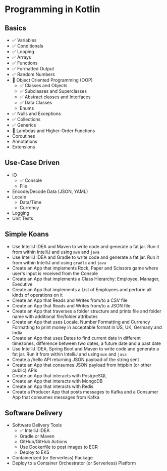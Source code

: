 # Programming in Kotlin

## Basics 
- ✅ Variables
- ✅ Conditionals
- ✅ Looping
- ✅ Arrays
- ✅ Functions
- ✅ Formatted Output
- ✅ Random Numbers 
- 🚧 Object Oriented Programming (OOP)
  + ✅ Classes and Objects
  + ✅ Subclasses and Superclasses
  + ✅ Abstract classes and Interfaces
  + ✅ Data Classes
  + Enums
- ✅ Nulls and Exceptions
- ✅ Collections
- ✅ Generics
- 🚧 Lambdas and Higher-Order Functions
- Coroutines
- Annotations
- Extensions

## Use-Case Driven
- IO
  + ✅ Console
  + File
- Encode/Decode Data (JSON, YAML)
- Locale
  + Data/Time
  + Currency
- Logging
- Unit Tests

## Simple Koans
- Use IntelliJ IDEA and Maven to write code and generate a fat jar. Run it from within IntelliJ and using `mvn` and `java`
- Use IntelliJ IDEA and Gradle to write code and generate a fat jar. Run it from within IntelliJ and using `gradle` and `java`
- Create an App that implements Rock, Paper and Scissors game where user's input is received from the Console
- Create an App that implements a Class Hierarchy: Employee, Manager, Executive
- Create an App that implements a List of Employees and perform all kinds of operations on it
- Create an App that Reads and Writes from/to a CSV file
- Create an App that Reads and Writes from/to a JSON file
- Create an App that traverses a folder structure and prints file and folder name with additional file/folder attributes
- Create an App that uses Locale, Number Formatting and Currency Formatting to print money in acceptable format in US, UK, Germany and India 
- Create an App that uses Dates to find current date in different timezones, difference between two dates, a future date and a past date
- Use IntelliJ IDEA, Spring Boot and Maven to write code and generate a fat jar. Run it from within IntelliJ and using `mvn` and `java`
- Create a /hello API returning JSON payload of the string sent
- Create an App that consumes JSON payload from httpbin (or other public) APIs
- Create an App that interacts with PostgreSQL
- Create an App that interacts with MongoDB
- Create an App that interacts with Redis
- Create a Producer App that posts messages to Kafka and a Consumer App that consumes messages from Kafka

## Software Delivery
- Software Delivery Tools
  + ✅ IntelliJ IDEA
  + Gradle or Maven
  + GitHub/GitHub Actions
  + Use Dockerfile to post images to ECR
  + Deploy to EKS
- Containerized (or Serverless) Package
- Deploy to a Container Orchestrator (or Serverless) Platform
